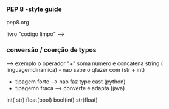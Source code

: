 
### PEP 8 -style guide

pep8.org

livro "codigo limpo" -->  


### conversão / coerção de typos

--> exemplo o operador "+" soma numero e concatena string ( linguagemdinamica)
	- nao sabe o qfazer com (str + int)

- tipagem forte --> nao faz type cast (python)
- tipagemn fraca --> converte e adapta (java)

int( str)
float(bool)
bool(int)
str(float)





